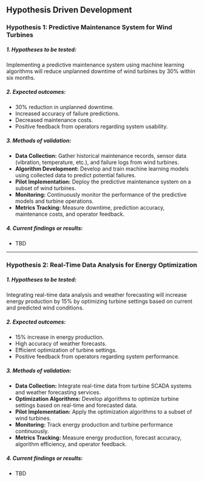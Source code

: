 ## Hypothesis Driven Development

### Hypothesis 1: Predictive Maintenance System for Wind Turbines

##### 1. Hypotheses to be tested:
Implementing a predictive maintenance system using machine learning algorithms will reduce unplanned downtime of wind turbines by 30% within six months.

##### 2. Expected outcomes:
- 30% reduction in unplanned downtime.
- Increased accuracy of failure predictions.
- Decreased maintenance costs.
- Positive feedback from operators regarding system usability.

##### 3. Methods of validation:
- **Data Collection:** Gather historical maintenance records, sensor data (vibration, temperature, etc.), and failure logs from wind turbines.
- **Algorithm Development:** Develop and train machine learning models using collected data to predict potential failures.
- **Pilot Implementation:** Deploy the predictive maintenance system on a subset of wind turbines.
- **Monitoring:** Continuously monitor the performance of the predictive models and turbine operations.
- **Metrics Tracking:** Measure downtime, prediction accuracy, maintenance costs, and operator feedback.

##### 4. Current findings or results:
- TBD

---

### Hypothesis 2: Real-Time Data Analysis for Energy Optimization

##### 1. Hypotheses to be tested:
Integrating real-time data analysis and weather forecasting will increase energy production by 15% by optimizing turbine settings based on current and predicted wind conditions.

##### 2. Expected outcomes:
- 15% increase in energy production.
- High accuracy of weather forecasts.
- Efficient optimization of turbine settings.
- Positive feedback from operators regarding system performance.

##### 3. Methods of validation:
- **Data Collection:** Integrate real-time data from turbine SCADA systems and weather forecasting services.
- **Optimization Algorithms:** Develop algorithms to optimize turbine settings based on real-time and forecasted data.
- **Pilot Implementation:** Apply the optimization algorithms to a subset of wind turbines.
- **Monitoring:** Track energy production and turbine performance continuously.
- **Metrics Tracking:** Measure energy production, forecast accuracy, algorithm efficiency, and operator feedback.

##### 4. Current findings or results:
- TBD
